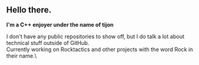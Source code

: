 ## Hello there.
**I'm a C++ enjoyer under the name of tijon**

I don't have any public repositories to show off, but I do talk a lot about technical stuff outside of GitHub.\
Currently working on Rocktactics and other projects with the word Rock in their name.\
